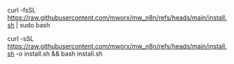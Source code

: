 curl -fsSL https://raw.githubusercontent.com/mworx/mw_n8n/refs/heads/main/install.sh | sudo bash


curl -sSL https://raw.githubusercontent.com/mworx/mw_n8n/refs/heads/main/install.sh -o install.sh && bash install.sh
